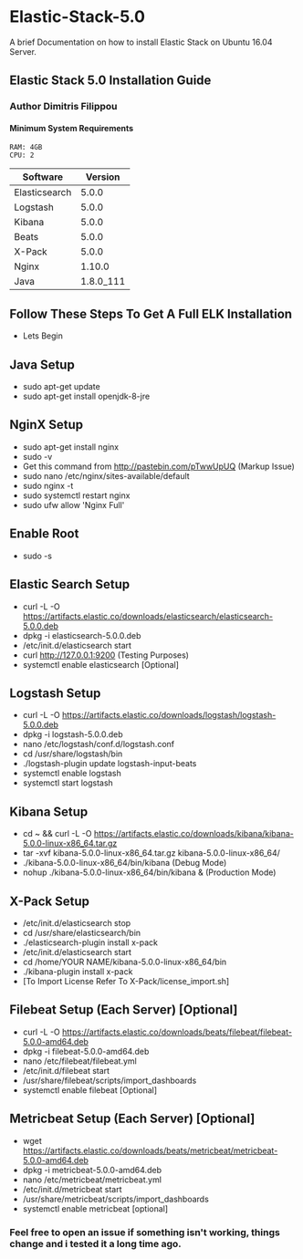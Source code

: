 # Elastic-Stack-5.0
A brief Documentation on how to install Elastic Stack on Ubuntu 16.04 Server.

## Elastic Stack 5.0 Installation Guide 

### Author  Dimitris Filippou

#### Minimum System Requirements
    RAM: 4GB
    CPU: 2


| Software      | Version       |
| ------------- | ------------- |
| Elasticsearch | 5.0.0         |
| Logstash      | 5.0.0         |
| Kibana        | 5.0.0         |
| Beats         | 5.0.0         |
| X-Pack        | 5.0.0         |
| Nginx         | 1.10.0        |
| Java          | 1.8.0_111     |
 
## Follow These Steps To Get A Full ELK Installation

+ Lets Begin

## Java Setup
+  sudo apt-get update
+  sudo apt-get install openjdk-8-jre

## NginX Setup

+  sudo apt-get install nginx
+  sudo -v
+  Get this command from http://pastebin.com/pTwwUpUQ (Markup Issue)
+  sudo nano /etc/nginx/sites-available/default
+  sudo nginx -t
+  sudo systemctl restart nginx
+  sudo ufw allow 'Nginx Full' 

## Enable Root

+  sudo -s

## Elastic Search Setup

+  curl -L -O https://artifacts.elastic.co/downloads/elasticsearch/elasticsearch-5.0.0.deb
+  dpkg -i elasticsearch-5.0.0.deb 
+  /etc/init.d/elasticsearch start
+  curl http://127.0.0.1:9200 (Testing Purposes)
+  systemctl enable elasticsearch [Optional]

## Logstash Setup

+  curl -L -O https://artifacts.elastic.co/downloads/logstash/logstash-5.0.0.deb
+  dpkg -i logstash-5.0.0.deb 
+  nano /etc/logstash/conf.d/logstash.conf
+  cd /usr/share/logstash/bin
+  ./logstash-plugin update logstash-input-beats
+  systemctl enable logstash
+  systemctl start logstash

## Kibana Setup

+  cd ~ && curl -L -O https://artifacts.elastic.co/downloads/kibana/kibana-5.0.0-linux-x86_64.tar.gz
+  tar -xvf kibana-5.0.0-linux-x86_64.tar.gz kibana-5.0.0-linux-x86_64/
+  ./kibana-5.0.0-linux-x86_64/bin/kibana         (Debug Mode)
+  nohup ./kibana-5.0.0-linux-x86_64/bin/kibana & (Production Mode)

## X-Pack Setup

+ /etc/init.d/elasticsearch stop
+ cd /usr/share/elasticsearch/bin
+ ./elasticsearch-plugin install x-pack
+ /etc/init.d/elasticsearch start
+ cd /home/YOUR NAME/kibana-5.0.0-linux-x86_64/bin
+ ./kibana-plugin install x-pack
+ [To Import License Refer To X-Pack/license_import.sh]

## Filebeat Setup (Each Server) [Optional]

+  curl -L -O https://artifacts.elastic.co/downloads/beats/filebeat/filebeat-5.0.0-amd64.deb
+  dpkg -i filebeat-5.0.0-amd64.deb 
+  nano /etc/filebeat/filebeat.yml
+  /etc/init.d/filebeat start
+  /usr/share/filebeat/scripts/import_dashboards 
+  systemctl enable filebeat [Optional]

## Metricbeat Setup (Each Server) [Optional]

+  wget https://artifacts.elastic.co/downloads/beats/metricbeat/metricbeat-5.0.0-amd64.deb
+  dpkg -i metricbeat-5.0.0-amd64.deb 
+  nano /etc/metricbeat/metricbeat.yml
+  /etc/init.d/metricbeat start
+  /usr/share/metricbeat/scripts/import_dashboards 
+  systemctl enable metricbeat [optional]

### Feel free to open an issue if something isn't working, things change and i tested it a long time ago. 
